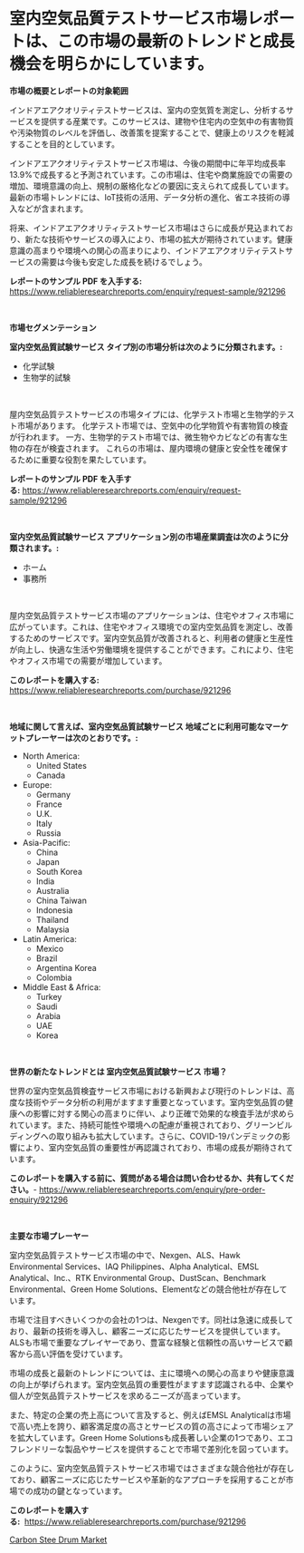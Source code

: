 <p><h1>室内空気品質テストサービス市場レポートは、この市場の最新のトレンドと成長機会を明らかにしています。</h1></p><p><strong>市場の概要とレポートの対象範囲</strong></p>
<p><p>インドアエアクオリティテストサービスは、室内の空気質を測定し、分析するサービスを提供する産業です。このサービスは、建物や住宅内の空気中の有害物質や汚染物質のレベルを評価し、改善策を提案することで、健康上のリスクを軽減することを目的としています。</p><p>インドアエアクオリティテストサービス市場は、今後の期間中に年平均成長率13.9%で成長すると予測されています。この市場は、住宅や商業施設での需要の増加、環境意識の向上、規制の厳格化などの要因に支えられて成長しています。最新の市場トレンドには、IoT技術の活用、データ分析の進化、省エネ技術の導入などが含まれます。</p><p>将来、インドアエアクオリティテストサービス市場はさらに成長が見込まれており、新たな技術やサービスの導入により、市場の拡大が期待されています。健康意識の高まりや環境への関心の高まりにより、インドアエアクオリティテストサービスの需要は今後も安定した成長を続けるでしょう。</p></p>
<p><strong>レポートのサンプル PDF を入手する:</strong> <a href="https://www.reliableresearchreports.com/enquiry/request-sample/921296">https://www.reliableresearchreports.com/enquiry/request-sample/921296</a></p>
<p>&nbsp;</p>
<p><strong>市場セグメンテーション</strong></p>
<p><strong>室内空気品質試験サービス タイプ別の市場分析は次のように分類されます。:</strong></p>
<p><ul><li>化学試験</li><li>生物学的試験</li></ul></p>
<p>&nbsp;</p>
<p><p>屋内空気品質テストサービスの市場タイプには、化学テスト市場と生物学的テスト市場があります。 化学テスト市場では、空気中の化学物質や有害物質の検査が行われます。 一方、生物学的テスト市場では、微生物やカビなどの有害な生物の存在が検査されます。 これらの市場は、屋内環境の健康と安全性を確保するために重要な役割を果たしています。</p></p>
<p><strong>レポートのサンプル PDF を入手する:</strong>&nbsp;<a href="https://www.reliableresearchreports.com/enquiry/request-sample/921296">https://www.reliableresearchreports.com/enquiry/request-sample/921296</a></p>
<p>&nbsp;</p>
<p><strong> 室内空気品質試験サービス アプリケーション別の市場産業調査は次のように分類されます。:</strong></p>
<p><ul><li>ホーム</li><li>事務所</li></ul></p>
<p>&nbsp;</p>
<p><p>屋内空気品質テストサービス市場のアプリケーションは、住宅やオフィス市場に広がっています。これは、住宅やオフィス環境での室内空気品質を測定し、改善するためのサービスです。室内空気品質が改善されると、利用者の健康と生産性が向上し、快適な生活や労働環境を提供することができます。これにより、住宅やオフィス市場での需要が増加しています。</p></p>
<p><strong>このレポートを購入する:</strong>&nbsp; <a href="https://www.reliableresearchreports.com/purchase/921296">https://www.reliableresearchreports.com/purchase/921296</a></p>
<p>&nbsp;</p>
<p><strong>地域に関して言えば、室内空気品質試験サービス 地域ごとに利用可能なマーケットプレーヤーは次のとおりです。:</strong></p>
<p><ul>
    <li>
        North America:
        <ul>
            <li>United States</li>
            <li>Canada</li>
        </ul>
    </li>
    <li>
        Europe:
        <ul>
            <li>Germany</li>
            <li>France</li>
            <li>U.K.</li>
            <li>Italy</li>
            <li>Russia</li>
        </ul>
    </li>
    <li>
        Asia-Pacific:
        <ul>
            <li>China</li>
            <li>Japan</li>
            <li>South Korea</li>
            <li>India</li>
            <li>Australia</li>
            <li>China Taiwan</li>
            <li>Indonesia</li>
            <li>Thailand</li>
            <li>Malaysia</li>
        </ul>
    </li>
    <li>
        Latin America:
        <ul>
            <li>Mexico</li>
            <li>Brazil</li>
            <li>Argentina Korea</li>
            <li>Colombia</li>
        </ul>
    </li>
    <li>
        Middle East & Africa:
        <ul>
            <li>Turkey</li>
            <li>Saudi</li>
            <li>Arabia</li>
            <li>UAE</li>
            <li>Korea</li>
        </ul>
    </li>
    </ul></p>
<p>&nbsp;</p>
<p><strong>世界の新たなトレンドとは 室内空気品質試験サービス 市場？</strong></p>
<p><p>世界の室内空気品質検査サービス市場における新興および現行のトレンドは、高度な技術やデータ分析の利用がますます重要となっています。室内空気品質の健康への影響に対する関心の高まりに伴い、より正確で効果的な検査手法が求められています。また、持続可能性や環境への配慮が重視されており、グリーンビルディングへの取り組みも拡大しています。さらに、COVID-19パンデミックの影響により、室内空気品質の重要性が再認識されており、市場の成長が期待されています。</p></p>
<p><strong>このレポートを購入する前に、質問がある場合は問い合わせるか、共有してください。</strong>- <a href="https://www.reliableresearchreports.com/enquiry/pre-order-enquiry/921296">https://www.reliableresearchreports.com/enquiry/pre-order-enquiry/921296</a></p>
<p>&nbsp;</p>
<p><strong>主要な市場プレーヤー</strong></p>
<p><p>室内空気品質テストサービス市場の中で、Nexgen、ALS、Hawk Environmental Services、IAQ Philippines、Alpha Analytical、EMSL Analytical、Inc.、RTK Environmental Group、DustScan、Benchmark Environmental、Green Home Solutions、Elementなどの競合他社が存在しています。</p><p>市場で注目すべきいくつかの会社の1つは、Nexgenです。同社は急速に成長しており、最新の技術を導入し、顧客ニーズに応じたサービスを提供しています。ALSも市場で重要なプレイヤーであり、豊富な経験と信頼性の高いサービスで顧客から高い評価を受けています。</p><p>市場の成長と最新のトレンドについては、主に環境への関心の高まりや健康意識の向上が挙げられます。室内空気品質の重要性がますます認識される中、企業や個人が空気品質テストサービスを求めるニーズが高まっています。</p><p>また、特定の企業の売上高について言及すると、例えばEMSL Analyticalは市場で高い売上を誇り、顧客満足度の高さとサービスの質の高さによって市場シェアを拡大しています。Green Home Solutionsも成長著しい企業の1つであり、エコフレンドリーな製品やサービスを提供することで市場で差別化を図っています。</p><p>このように、室内空気品質テストサービス市場ではさまざまな競合他社が存在しており、顧客ニーズに応じたサービスや革新的なアプローチを採用することが市場での成功の鍵となっています。</p></p>
<p><strong>このレポートを購入する:</strong>&nbsp;&nbsp;<a href="https://www.reliableresearchreports.com/purchase/921296">https://www.reliableresearchreports.com/purchase/921296</a></p>
<p><p><a href="https://github.com/Sarissaschmalingtr6fz2739/Market-Research-Report-List-1/blob/main/carbon-stee-drum-market.md">Carbon Stee Drum Market</a></p></p>